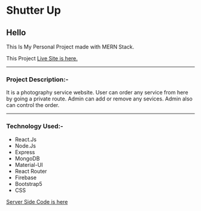 # Shutter Up
## Hello 
This Is My Personal Project made with MERN Stack.

This Project [Live Site is here.](https://shutter-up.netlify.app/)
<hr/>

### Project Description:-
It is a photography service website. User can order any service from here by going a private route. Admin can add or remove any sevices. Admin also can control the order.
<hr/>

### Technology Used:-
- React.Js
- Node.Js
- Express
- MongoDB
- Material-UI
- React Router
- Firebase
- Bootstrap5
- CSS



[Server Side Code is here](https://github.com/AMFahim/shutter-up-server)

